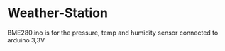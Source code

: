 # Weather-Station

BME280.ino is for the pressure, temp and humidity sensor connected to arduino 3,3V
